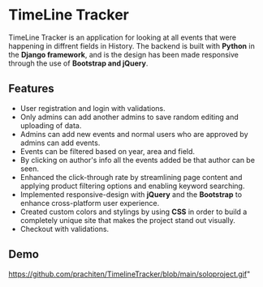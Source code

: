 # TimeLine Tracker
TimeLine Tracker is an application for looking at all events that were happening in diffrent fields in History. The backend is built with **Python** in the **Django framework**, and is the design has been made responsive through the use of **Bootstrap and jQuery**.

## Features
* User registration and login with validations.
* Only admins can add another admins to save random editing and uploading of data.
* Admins can add new events and normal users who are approved by admins can add events.
* Events can be filtered based on year, area and field.
* By clicking on author's info all the events added be that author can be seen.
* Enhanced the click-through rate by streamlining page content and applying product filtering options and enabling keyword searching.
* Implemented responsive-design with **jQuery** and the **Bootstrap** to enhance cross-platform user experience.
* Created custom colors and stylings by using **CSS** in order to build a completely unique site that makes the project stand out visually.
* Checkout with validations.
 ## Demo
https://github.com/prachiten/TimelineTracker/blob/main/soloproject.gif"

